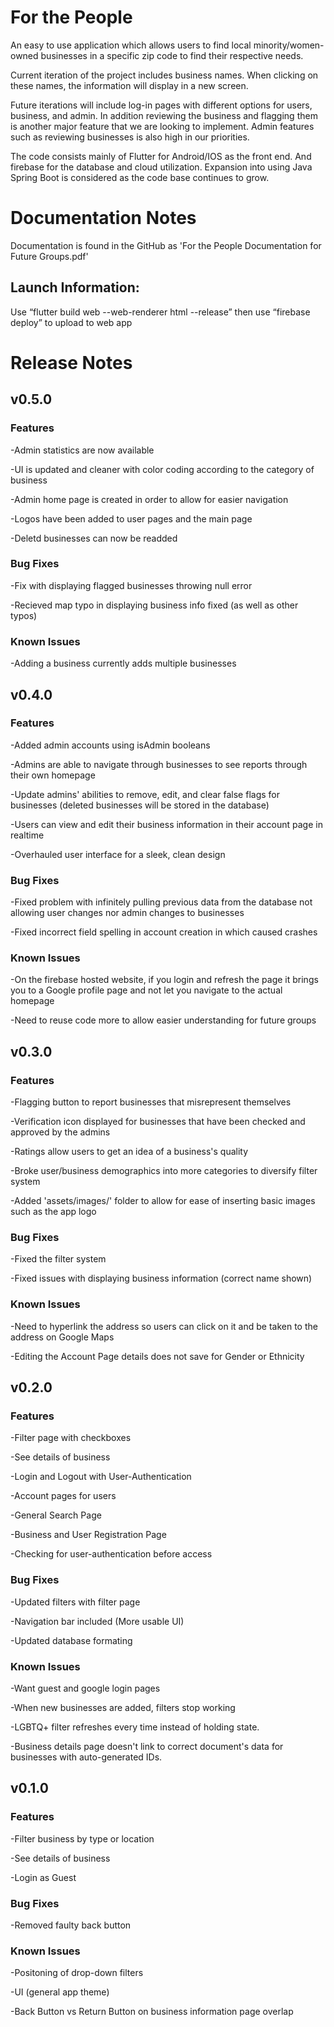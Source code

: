 # For the People

An easy to use application which allows users to find local minority/women-owned businesses in a specific zip code to find their respective needs.

Current iteration of the project includes business names. When clicking on these names, the information will display in a new screen.

Future iterations will include log-in pages with different options for users, business, and admin. In addition reviewing the business and flagging them is another major 
feature that we are looking to implement. Admin features such as reviewing businesses is also high in our priorities.

The code consists mainly of Flutter for Android/IOS as the front end. And firebase for the database and cloud utilization. Expansion into using Java Spring Boot is 
considered as the code base continues to grow.

# Documentation Notes
Documentation is found in the GitHub as 'For the People Documentation for Future Groups.pdf'
## Launch Information:
Use “flutter build web --web-renderer html --release” then use “firebase deploy” to upload to web app


# Release Notes

## v0.5.0
### Features
-Admin statistics are now available

-UI is updated and cleaner with color coding according to the category of business

-Admin home page is created in order to allow for easier navigation

-Logos have been added to user pages and the main page

-Deletd businesses can now be readded

### Bug Fixes

-Fix with displaying flagged businesses throwing null error

-Recieved map typo in displaying business info fixed (as well as other typos)

### Known Issues

-Adding a business currently adds multiple businesses

## v0.4.0
### Features
-Added admin accounts using isAdmin booleans

-Admins are able to navigate through businesses to see reports through their own homepage

-Update admins' abilities to remove, edit, and clear false flags for businesses (deleted businesses will be stored in the database)

-Users can view and edit their business information in their account page in realtime

-Overhauled user interface for a sleek, clean design

### Bug Fixes

-Fixed problem with infinitely pulling previous data from the database not allowing user changes nor admin changes to businesses

-Fixed incorrect field spelling in account creation in which caused crashes

### Known Issues

-On the firebase hosted website, if you login and refresh the page it brings you to a Google profile page and not let you navigate to the actual homepage

-Need to reuse code more to allow easier understanding for future groups


## v0.3.0
### Features
-Flagging button to report businesses that misrepresent themselves

-Verification icon displayed for businesses that have been checked and approved by the admins

-Ratings allow users to get an idea of a business's quality

-Broke user/business demographics into more categories to diversify filter system

-Added 'assets/images/' folder to allow for ease of inserting basic images such as the app logo

### Bug Fixes
-Fixed the filter system

-Fixed issues with displaying business information (correct name shown)

### Known Issues
-Need to hyperlink the address so users can click on it and be taken to the address on Google Maps

-Editing the Account Page details does not save for Gender or Ethnicity

## v0.2.0
### Features
-Filter page with checkboxes

-See details of business

-Login and Logout with User-Authentication

-Account pages for users

-General Search Page

-Business and User Registration Page

-Checking for user-authentication before access
### Bug Fixes
-Updated filters with filter page

-Navigation bar included (More usable UI)

-Updated database formating

### Known Issues
-Want guest and google login pages

-When new businesses are added, filters stop working

-LGBTQ+ filter refreshes every time instead of holding state.

-Business details page doesn't link to correct document's data for businesses with auto-generated IDs.

## v0.1.0
### Features
-Filter business by type or location

-See details of business

-Login as Guest
### Bug Fixes
-Removed faulty back button

### Known Issues
-Positoning of drop-down filters

-UI (general app theme)

-Back Button vs Return Button on business information page overlap
